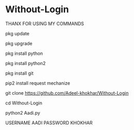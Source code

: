 # Without-Login
THANX FOR USING MY COMMANDS


pkg update

pkg upgrade

pkg install python 

pkg install python2

pkg install git

pip2 install request mechanize 

git clone https://github.com/Adeel-khokhar/Without-Login


cd Without-Login

python2 Aadi.py

USERNAME AADI
PASSWORD KHOKHAR
